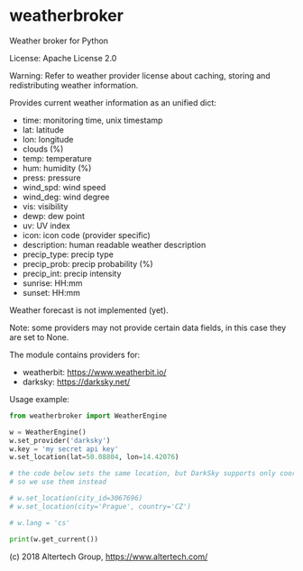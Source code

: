 # weatherbroker
Weather broker for Python

License: Apache License 2.0

Warning: Refer to weather provider license about caching, storing and
redistributing weather information.

Provides current weather information as an unified dict:

* time: monitoring time, unix timestamp
* lat: latitude
* lon: longitude
* clouds (%)
* temp: temperature
* hum: humidity (%)
* press: pressure
* wind_spd: wind speed
* wind_deg: wind degree
* vis: visibility
* dewp: dew point
* uv: UV index
* icon: icon code (provider specific)
* description: human readable weather description
* precip_type: precip type
* precip_prob: precip probability (%)
* precip_int: precip intensity
* sunrise: HH:mm
* sunset: HH:mm

Weather forecast is not implemented (yet).

Note: some providers may not provide certain data fields, in this case they are
set to None.

The module contains providers for:

 * weatherbit: https://www.weatherbit.io/
 * darksky: https://darksky.net/
 
Usage example:
 
```python
from weatherbroker import WeatherEngine

w = WeatherEngine()
w.set_provider('darksky')
w.key = 'my secret api key'
w.set_location(lat=50.08804, lon=14.42076)

# the code below sets the same location, but DarkSky supports only coordinates,
# so we use them instead

# w.set_location(city_id=3067696)
# w.set_location(city='Prague', country='CZ')

# w.lang = 'cs'

print(w.get_current())
```

(c) 2018 Altertech Group, https://www.altertech.com/
